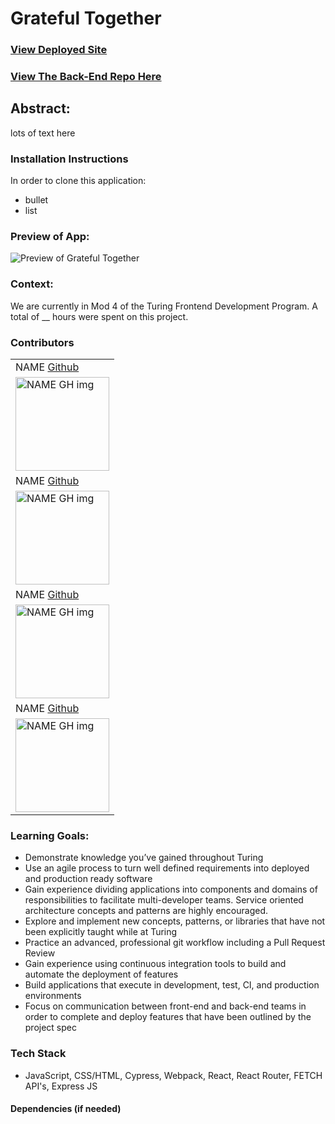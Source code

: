 
# Grateful Together
### [View Deployed Site](link.app)
### [View The Back-End Repo Here](linktogithub)

## Abstract: 
lots of text here

### Installation Instructions
In order to clone this application:
- bullet
- list

### Preview of App:

![Preview of Grateful Together](link)

### Context:
We are currently in Mod 4 of the Turing Frontend Development Program. A total of __ hours were spent on this project.

### Contributors
<table>
  <tr>
    <td> NAME <a href="https://github.com/USERNAME">Github</td>
  </tr>
  <tr>
    <td><img src="https://avatars.githubusercontent.com/u/126219151?v=4" alt="NAME GH img"
  width="150" height="auto" /></td>
  <tr>
    <td> NAME <a href="https://github.com/USERNAME">Github</td>
  </tr>
  <tr>
    <td><img src="https://avatars.githubusercontent.com/u/126219151?v=4" alt="NAME GH img"
  width="150" height="auto" /></td>
  <tr>
    <td> NAME <a href="https://github.com/USERNAME">Github</td>
  </tr>
  <tr>
    <td><img src="https://avatars.githubusercontent.com/u/126219151?v=4" alt="NAME GH img"
  width="150" height="auto" /></td>
  <tr>
    <td> NAME <a href="https://github.com/USERNAME">Github</td>
  </tr>
  <tr>
    <td><img src="https://avatars.githubusercontent.com/u/126219151?v=4" alt="NAME GH img"
  width="150" height="auto" /></td>
</table>

### Learning Goals:
- Demonstrate knowledge you’ve gained throughout Turing
- Use an agile process to turn well defined requirements into deployed and production ready software
- Gain experience dividing applications into components and domains of responsibilities to facilitate multi-developer teams. Service oriented architecture concepts and patterns are highly encouraged.
- Explore and implement new concepts, patterns, or libraries that have not been explicitly taught while at Turing
- Practice an advanced, professional git workflow including a Pull Request Review
- Gain experience using continuous integration tools to build and automate the deployment of features
- Build applications that execute in development, test, CI, and production environments
- Focus on communication between front-end and back-end teams in order to complete and deploy features that have been outlined by the project spec

### Tech Stack
- JavaScript, CSS/HTML, Cypress, Webpack, React, React Router, FETCH API's, Express JS

#### Dependencies (if needed)
